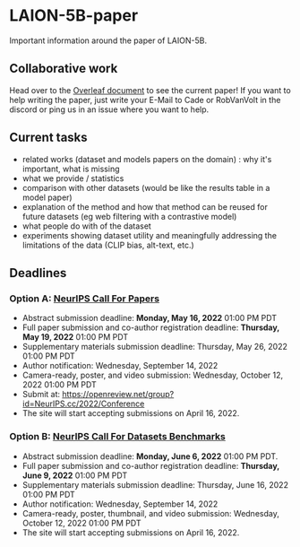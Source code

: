 # LAION-5B-paper

Important information around the paper of LAION-5B.

## Collaborative work

Head over to the [Overleaf document](https://www.overleaf.com/project/6269fb5a48a63539152e9045) to see the current paper! If you want to help writing the paper, just write your E-Mail to Cade or RobVanVolt in the discord or ping us in an issue where you want to help.

## Current tasks

* related works (dataset and models papers on the domain) : why it's important, what is missing
* what we provide / statistics
* comparison with other datasets (would be like the results table in a model paper)
* explanation of the method and how that method can be reused for future datasets (eg web filtering with a contrastive model)
* what people do with of the dataset
* experiments showing dataset utility and meaningfully addressing the limitations of the data (CLIP bias, alt-text, etc.)

## Deadlines

### Option A: [NeurIPS Call For Papers](https://nips.cc/Conferences/2022/CallForPapers)

- Abstract submission deadline: **Monday, May 16, 2022** 01:00 PM PDT
- Full paper submission and co-author registration deadline: **Thursday, May 19, 2022** 01:00 PM PDT
- Supplementary materials submission deadline: Thursday, May 26, 2022 01:00 PM PDT 
- Author notification: Wednesday, September 14, 2022
- Camera-ready, poster, and video submission: Wednesday, October 12, 2022 01:00 PM PDT
- Submit at: https://openreview.net/group?id=NeurIPS.cc/2022/Conference 
- The site will start accepting submissions on April 16, 2022.

### Option B: [NeurIPS Call For Datasets Benchmarks](https://neurips.cc/Conferences/2022/CallForDatasetsBenchmarks)

- Abstract submission deadline: **Monday, June 6, 2022** 01:00 PM PDT.
- Full paper submission and co-author registration deadline: **Thursday, June 9, 2022** 01:00 PM PDT
- Supplementary materials submission deadline: Thursday, June 16, 2022 01:00 PM PDT 
- Author notification: Wednesday, September 14, 2022
- Camera-ready, poster, thumbnail, and video submission: Wednesday, October 12, 2022 01:00 PM PDT
- The site will start accepting submissions on April 16, 2022. 

